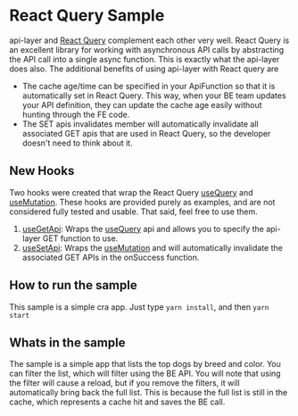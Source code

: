 # React Query Sample

api-layer and [React Query](https://react-query.tanstack.com/) complement each other very well.  React Query is an excellent
library for working with asynchronous API calls by abstracting the API call into a single async function.  This is 
exactly what the api-layer does also.  The additional benefits of using api-layer with React query are

* The cache age/time can be specified in your ApiFunction so that it is automatically set in React Query.  This way, when
your BE team updates your API definition, they can update the cache age easily without hunting through the FE code.
* The SET apis invalidates member will automatically invalidate all associated GET apis that are used in React Query, so
the developer doesn't need to think about it.

## New Hooks
Two hooks were created that wrap the React Query [useQuery](https://react-query.tanstack.com/reference/useQuery) and
[useMutation](https://react-query.tanstack.com/reference/useMutation).  These hooks are provided purely as examples, and
are not considered fully tested and usable.  That said, feel free to use them.

1. [useGetApi](./hooks/useGetApi.ts): Wraps the [useQuery](https://react-query.tanstack.com/reference/useQuery) api and
allows you to specify the api-layer GET function to use.
2. [useSetApi](./hooks/useSetApi.ts): Wraps the [useMutation](https://react-query.tanstack.com/reference/useMutation) and
will automatically invalidate the associated GET APIs in the onSuccess function.

## How to run the sample

This sample is a simple cra app.  Just type `yarn install`, and then `yarn start`

## Whats in the sample

The sample is a simple app that lists the top dogs by breed and color.  You can filter the list, which will filter using
the BE API.  You will note that using the filter will cause a reload, but if you remove the filters, it will automatically
bring back the full list.  This is because the full list is still in the cache, which represents a cache hit and saves
the BE call.